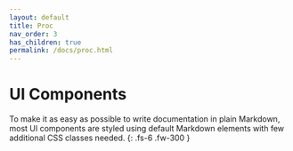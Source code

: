 ```yaml
---
layout: default
title: Proc
nav_order: 3
has_children: true
permalink: /docs/proc.html
---
```


# UI Components

To make it as easy as possible to write documentation in plain Markdown, most UI components are styled using default Markdown elements with few additional CSS classes needed.
{: .fs-6 .fw-300 }
